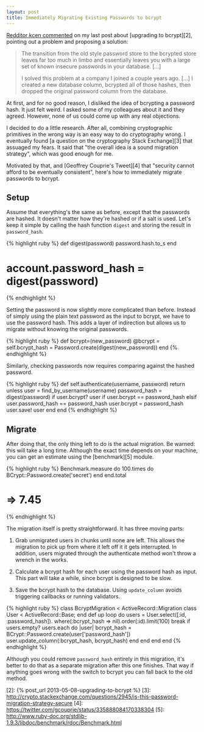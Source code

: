 ```yaml
---
layout: post
title: Immediately Migrating Existing Passwords to bcrypt
---
```


[Redditor kcen commented][1] on my last post about [upgrading to bcrypt][2], pointing out a problem and proposing a solution:

> The transition from the old style password store to the bcrypted store leaves far too much in limbo and essentially leaves you with a large set of known insecure passwords in your database. \[...\]
>
> I solved this problem at a company I joined a couple years ago. \[...\] I created a new database column, bcrypted all of those hashes, then dropped the original password column from the database.

At first, and for no good reason, I disliked the idea of bcrypting a password hash.
It just felt weird.
I asked some of my colleagues about it and they agreed.
However, none of us could come up with any real objections.

I decided to do a little research.
After all, combining cryptographic primitives in the wrong way is an easy way to do cryptography wrong.
I eventually found [a question on the cryptography Stack Exchange][3] that assuaged my fears.
It said that "the overall idea is a sound migration strategy", which was good enough for me.

Motivated by that, and [Geoffrey Couprie's Tweet][4] that "security cannot afford to be eventually consistent", here's how to immediately migrate passwords to bcrypt.

## Setup

Assume that everything's the same as before, except that the passwords
are hashed. It doesn't matter how they're hashed or if a salt is
used. Let's keep it simple by calling the hash function `digest`
and storing the result in `password_hash`.

{% highlight ruby %}
def digest(password)
  password.hash.to_s
end
# account.password_hash = digest(password)
{% endhighlight %}

Setting the password is now slightly more complicated than before.
Instead of simply using the plain text password as the input to
bcrypt, we have to use the password hash. This adds a layer of
indirection but allows us to migrate without knowing the original
passwords.

{% highlight ruby %}
def bcrypt=(new_password)
  @bcrypt = self.bcrypt_hash =
    Password.create(digest(new_password))
end
{% endhighlight %}

Similarly, checking passwords now requires comparing against the
hashed password.

{% highlight ruby %}
def self.authenticate(username, password)
  return unless user = find_by_username(username)
  password_hash = digest(password)
  if user.bcrypt?
    user if user.bcrypt == password_hash
  elsif user.password_hash == password_hash
    user.bcrypt = password_hash
    user.save!
    user
  end
end
{% endhighlight %}

## Migrate

After doing that, the only thing left to do is the actual migration.
Be warned: this will take a long time. Although the exact time
depends on your machine, you can get an estimate using the
[benchmark][5] module.

{% highlight ruby %}
Benchmark.measure do
  100.times do
    BCrypt::Password.create('secret')
  end
end.total
# => 7.45
{% endhighlight %}

The migration itself is pretty straightforward. It has three moving
parts:

1.  Grab unmigrated users in chunks until none are left. This allows
    the migration to pick up from where it left off it it gets
    interrupted. In addition, users migrated through the authenticate
    method won't throw a wrench in the works.

2.  Calculate a bcrypt hash for each user using the password hash
    as input. This part will take a while, since bcrypt is designed
    to be slow.

3.  Save the bcrypt hash to the database. Using `update_column`
    avoids triggering callbacks or running validators.

{% highlight ruby %}
class BcryptMigration < ActiveRecord::Migration
  class User < ActiveRecord::Base; end
  def up
    loop do
      users = User.select([:id, :password_hash]).
        where(:bcrypt_hash => nil).order(:id).limit(100)
      break if users.empty?
      users.each do |user|
        bcrypt_hash =
          BCrypt::Password.create(user['password_hash'])
        user.update_column(:bcrypt_hash, bcrypt_hash)
      end
    end
  end
end
{% endhighlight %}

Although you could remove `password_hash` entirely in this migration,
it's better to do that as a separate migration after this one
finishes. That way if anything goes wrong with the switch to bcrypt
you can fall back to the old method.

[1]: http://www.reddit.com/r/rails/comments/1e049z/upgrading_to_bcrypt/c9vws08
[2]: {% post_url 2013-05-08-upgrading-to-bcrypt %}
[3]: http://crypto.stackexchange.com/questions/2945/is-this-password-migration-strategy-secure
[4]: https://twitter.com/gcouprie/status/335888084170338304
[5]: http://www.ruby-doc.org/stdlib-1.9.3/libdoc/benchmark/rdoc/Benchmark.html
